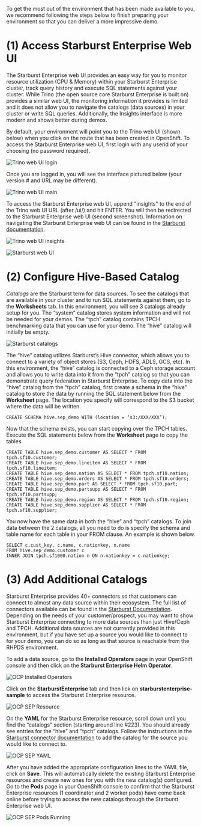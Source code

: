 To get the most out of the environment that has been made available to you, we recommend following the steps below to finish preparing your environment so that you can deliver a more impressive demo.

# (1) Access Starburst Enterprise Web UI

The Starburst Enterprise web UI provides an easy way for you to monitor resource utilization (CPU & Memory) within your Starburst Enterprise cluster, track query history and execute SQL statements against your cluster. While Trino (the open source core Starburst Enterprise is built on) provides a similar web UI, the monitoring information it provides is limited and it does not allow you to navigate the catalogs (data sources) in your cluster or write SQL queries. Additionally, the Insights interface is more modern and shows better during demos.

By default, your environment will point you to the Trino web UI (shown below) when you click on the route that has been created in OpenShift.  To access the Starburst Enterprise web UI, first login with any userid of your choosing (no password required).  

![Trino web UI login](images/trino_webui_login.png)

Once you are logged in, you will see the interface pictured below (your version # and URL may be different).

![Trino web UI main](images/trino_webui.png)

To access the Starburst Enterprise web UI, append "insights" to the end of the Trino web UI URL (after /ui/) and hit ENTER.  You will then be redirected to the Starburst Enterprise web UI (second screenshot).  Information on navigating the Starburst Enterprise web UI can be found in the [Starburst documentation](https://docs.starburst.io/latest/overview/sep-ui.html).

![Trino web UI insights](images/trino_web_ui_insights.png)

![Starburst web UI](images/starburst_webui.png)

#
# (2) Configure Hive-Based Catalog

*Catalogs* are the Starburst term for data sources. To see the catalogs that are available in your cluster and to run SQL statements against them, go to the **Worksheets** tab.  In this environment, you will see 3 catalogs already setup for you.  The “system” catalog stores system information and will not be needed for your demos. The “tpch” catalog contains TPCH benchmarking data that you can use for your demo. The “hive” catalog will initially be empty.

![Starburst catalogs](images/starburst_webui_catalogs.png)

The “hive” catalog utilizes Starburst’s Hive connector, which allows you to connect to a variety of object stores (S3, Ceph, HDFS, ADLS, GCS, etc). In this environment, the “hive” catalog is connected to a Ceph storage account and allows you to write data into it from the “tpch” catalog so that you can demonstrate query federation in Starburst Enterprise.  To copy data into the “hive” catalog from the “tpch” catalog, first create a schema in the “hive” catalog to store the data by running the SQL statement below from the **Worksheet** page. The location you specify will correspond to the S3 bucket where the data will be written.

````
CREATE SCHEMA hive.sep_demo WITH (location = ‘s3:/XXX/XXX’);
````

Now that the schema exists, you can start copying over the TPCH tables. Execute the SQL statements below from the **Worksheet** page to copy the tables.

````
CREATE TABLE hive.sep_demo.customer AS SELECT * FROM tpch.sf10.customer;
CREATE TABLE hive.sep_demo.lineitem AS SELECT * FROM tpch.sf10.lineitem;
CREATE TABLE hive.sep_demo.nation AS SELECT * FROM tpch.sf10.nation;
CREATE TABLE hive.sep_demo.orders AS SELECT * FROM tpch.sf10.orders;
CREATE TABLE hive.sep_demo.part AS SELECT * FROM tpch.sf10.part;
CREATE TABLE hive.sep_demo.partsupp AS SELECT * FROM tpch.sf10.partsupp;
CREATE TABLE hive.sep_demo.region AS SELECT * FROM tpch.sf10.region;
CREATE TABLE hive.sep_demo.supplier AS SELECT * FROM tpch.sf10.supplier;
````

You now have the same data in both the “hive” and “tpch” catalogs. To join data between the 2 catalogs, all you need to do is specify the schema and table name for each table in your FROM clause. An example is shown below.

````
SELECT c.cust_key, c.name, c.nationkey, n.name
FROM hive.sep_demo.customer c
INNER JOIN tpch.sf1000.nation n ON n.nationkey = c.nationkey;
````

#
# (3) Add Additional Catalogs
Starburst Enterprise provides 40+ connectors so that customers can connect to almost any data source within their ecosystem.  The full list of connectors available can be found in the [Starburst Documentation](https://docs.starburst.io/latest/connector.html).  Depending on the needs of your customer/prospect, you may want to show Starburst Enterprise connecting to more data sources than just Hive/Ceph and TPCH.  Additional data sources are not currently provided in this environment, but if you have set up a source you would like to connect to for your demo, you can do so as long as that source is reachable from the RHPDS environment.

To add a data source, go to the **Installed Operators** page in your OpenShift console and then click on the **Starburst Enterprise Helm Operator**.

![OCP Installed Operators](images/ocp_installed_operators.png)

Click on the **StarburstEnterprise** tab and then lick on **starburstenterprise-sample** to access the Starburst Enterprise resource.

![OCP SEP Resource](images/ocp_sep_tab.png)

On the **YAML** for the Starburst Enterprise resource, scroll down until you find the “catalogs” section (starting around line #223). You should already see entries for the “hive” and “tpch” catalogs. Follow the instructions in the [Starburst connector documentation](https://docs.starburst.io/latest/connector.html) to add the catalog for the source you would like to connect to.

![OCP SEP YAML](images/ocp_sep_yaml.png)

After you have added the appropriate configuration lines to the YAML file, click on **Save**. This will automatically delete the existing Starburst Enterprise resources and create new ones for you with the new catalog(s) configured. Go to the **Pods** page in your OpenShift console to confirm that the Starburst Enterprise resources (1 coordinator and 2 worker pods) have come back online before trying to access the new catalogs through the Starburst Enterprise web UI.

![OCP SEP Pods Running](images/ocp_sep_pods_running.png)
